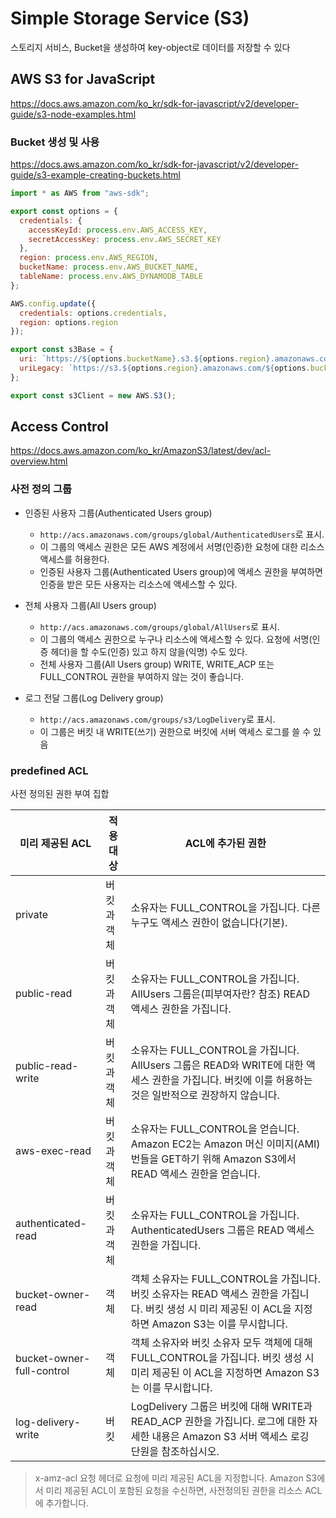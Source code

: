 # Simple Storage Service (S3)

스토리지 서비스, Bucket을 생성하여 key-object로 데이터를 저장할 수 있다

## AWS S3 for JavaScript

<https://docs.aws.amazon.com/ko_kr/sdk-for-javascript/v2/developer-guide/s3-node-examples.html>

### Bucket 생성 및 사용

<https://docs.aws.amazon.com/ko_kr/sdk-for-javascript/v2/developer-guide/s3-example-creating-buckets.html>

```js
import * as AWS from "aws-sdk";

export const options = {
  credentials: {
    accessKeyId: process.env.AWS_ACCESS_KEY,
    secretAccessKey: process.env.AWS_SECRET_KEY
  },
  region: process.env.AWS_REGION,
  bucketName: process.env.AWS_BUCKET_NAME,
  tableName: process.env.AWS_DYNAMODB_TABLE
};

AWS.config.update({
  credentials: options.credentials,
  region: options.region
});

export const s3Base = {
  uri: `https://${options.bucketName}.s3.${options.region}.amazonaws.com/`,
  uriLegacy: `https://s3.${options.region}.amazonaws.com/${options.bucketName}/`
};

export const s3Client = new AWS.S3();
```

## Access Control

<https://docs.aws.amazon.com/ko_kr/AmazonS3/latest/dev/acl-overview.html>

### 사전 정의 그룹

- 인증된 사용자 그룹(Authenticated Users group)
  - `http://acs.amazonaws.com/groups/global/AuthenticatedUsers`로 표시.
  - 이 그룹의 액세스 권한은 모든 AWS 계정에서 서명(인증)한 요청에 대한 리소스 액세스를 허용한다.
  - 인증된 사용자 그룹(Authenticated Users group)에 액세스 권한을 부여하면 인증을 받은 모든 사용자는 리소스에 액세스할 수 있다.

- 전체 사용자 그룹(All Users group)
  - `http://acs.amazonaws.com/groups/global/AllUsers`로 표시.
  - 이 그룹의 액세스 권한으로 누구나 리소스에 액세스할 수 있다. 요청에 서명(인증 헤더)을 할 수도(인증) 있고 하지 않을(익명) 수도 있다.
  - 전체 사용자 그룹(All Users group) WRITE, WRITE_ACP 또는 FULL_CONTROL 권한을 부여하지 않는 것이 좋습니다.

- 로그 전달 그룹(Log Delivery group)
  - `http://acs.amazonaws.com/groups/s3/LogDelivery`로 표시.
  - 이 그룹은 버킷 내 WRITE(쓰기) 권한으로 버킷에 서버 액세스 로그를 쓸 수 있음

### predefined ACL

사전 정의된 권한 부여 집합

| 미리 제공된 ACL             | 적용 대상  | ACL에 추가된 권한                                                                                                                           |
| ------------------------- | --------- | ----------------------------------------------------------------------------------------------------------------------------------------- |
| private                   | 버킷과 객체 | 소유자는 FULL_CONTROL을 가집니다. 다른 누구도 액세스 권한이 없습니다(기본).                                                                        |
| public-read               | 버킷과 객체 | 소유자는 FULL_CONTROL을 가집니다. AllUsers 그룹은(피부여자란? 참조) READ 액세스 권한을 가집니다.                                                    |
| public-read-write         | 버킷과 객체 | 소유자는 FULL_CONTROL을 가집니다. AllUsers 그룹은 READ와 WRITE에 대한 액세스 권한을 가집니다. 버킷에 이를 허용하는 것은 일반적으로 권장하지 않습니다.      |
| aws-exec-read             | 버킷과 객체 | 소유자는 FULL_CONTROL을 얻습니다. Amazon EC2는 Amazon 머신 이미지(AMI) 번들을 GET하기 위해 Amazon S3에서 READ 액세스 권한을 얻습니다.                 |
| authenticated-read        | 버킷과 객체 | 소유자는 FULL_CONTROL을 가집니다. AuthenticatedUsers 그룹은 READ 액세스 권한을 가집니다.                                                          |
| bucket-owner-read         | 객체       | 객체 소유자는 FULL_CONTROL을 가집니다. 버킷 소유자는 READ 액세스 권한을 가집니다. 버킷 생성 시 미리 제공된 이 ACL을 지정하면 Amazon S3는 이를 무시합니다.   |
| bucket-owner-full-control | 객체       | 객체 소유자와 버킷 소유자 모두 객체에 대해 FULL_CONTROL을 가집니다. 버킷 생성 시 미리 제공된 이 ACL을 지정하면 Amazon S3는 이를 무시합니다.               |
| log-delivery-write        | 버킷       | LogDelivery 그룹은 버킷에 대해 WRITE과 READ_ACP 권한을 가집니다. 로그에 대한 자세한 내용은 Amazon S3 서버 액세스 로깅 단원을 참조하십시오.               |

> x-amz-acl 요청 헤더로 요청에 미리 제공된 ACL을 지정합니다. Amazon S3에서 미리 제공된 ACL이 포함된 요청을 수신하면, 사전정의된 권한을 리소스 ACL에 추가합니다.
